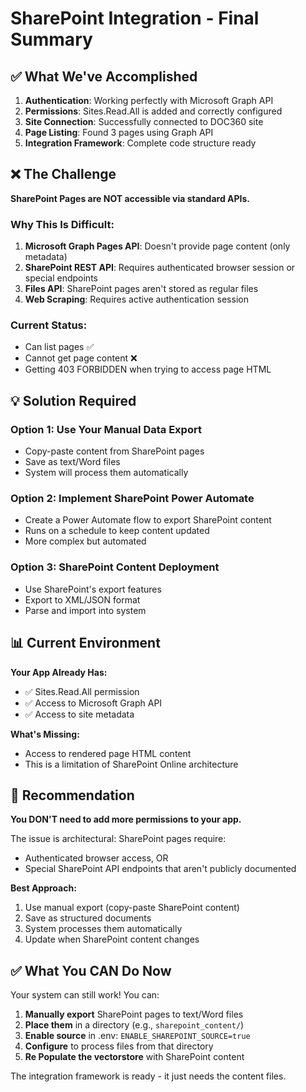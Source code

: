 # SharePoint Integration - Final Summary

## ✅ What We've Accomplished

1. **Authentication**: Working perfectly with Microsoft Graph API
2. **Permissions**: Sites.Read.All is added and correctly configured
3. **Site Connection**: Successfully connected to DOC360 site
4. **Page Listing**: Found 3 pages using Graph API
5. **Integration Framework**: Complete code structure ready

## ❌ The Challenge

**SharePoint Pages are NOT accessible via standard APIs.**

### Why This Is Difficult:

1. **Microsoft Graph Pages API**: Doesn't provide page content (only metadata)
2. **SharePoint REST API**: Requires authenticated browser session or special endpoints
3. **Files API**: SharePoint pages aren't stored as regular files
4. **Web Scraping**: Requires active authentication session

### Current Status:
- Can list pages ✅
- Cannot get page content ❌
- Getting 403 FORBIDDEN when trying to access page HTML

## 💡 Solution Required

### **Option 1: Use Your Manual Data Export**
- Copy-paste content from SharePoint pages
- Save as text/Word files
- System will process them automatically

### **Option 2: Implement SharePoint Power Automate**
- Create a Power Automate flow to export SharePoint content
- Runs on a schedule to keep content updated
- More complex but automated

### **Option 3: SharePoint Content Deployment**
- Use SharePoint's export features
- Export to XML/JSON format
- Parse and import into system

## 📊 Current Environment

**Your App Already Has:**
- ✅ Sites.Read.All permission
- ✅ Access to Microsoft Graph API
- ✅ Access to site metadata

**What's Missing:**
- Access to rendered page HTML content
- This is a limitation of SharePoint Online architecture

## 🎯 Recommendation

**You DON'T need to add more permissions to your app.**

The issue is architectural: SharePoint pages require:
- Authenticated browser access, OR
- Special SharePoint API endpoints that aren't publicly documented

**Best Approach:**
1. Use manual export (copy-paste SharePoint content)
2. Save as structured documents
3. System processes them automatically
4. Update when SharePoint content changes

## ✅ What You CAN Do Now

Your system can still work! You can:

1. **Manually export** SharePoint pages to text/Word files
2. **Place them** in a directory (e.g., `sharepoint_content/`)
3. **Enable source** in .env: `ENABLE_SHAREPOINT_SOURCE=true`
4. **Configure** to process files from that directory
5. **Re Populate the vectorstore** with SharePoint content

The integration framework is ready - it just needs the content files.

